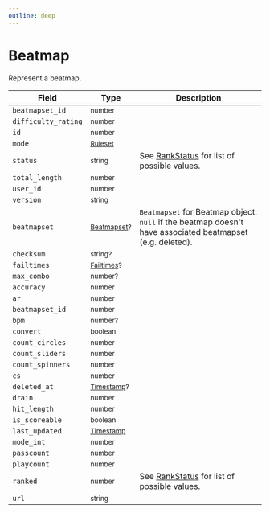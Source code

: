 ```yaml
---
outline: deep
---
```


# Beatmap

Represent a beatmap.

| Field               | Type                                           | Description                                                                                               |
| ------------------- | ---------------------------------------------- | --------------------------------------------------------------------------------------------------------- |
| `beatmapset_id`     | <small>number</small>                          |                                                                                                           |
| `difficulty_rating` | <small>number</small>                          |                                                                                                           |
| `id`                | <small>number</small>                          |                                                                                                           |
| `mode`              | <small>[Ruleset](../parameter/ruleset)</small> |                                                                                                           |
| `status`            | <small>string</small>                          | See [RankStatus](../parameter/rank-status.md) for list of possible values.                                |
| `total_length`      | <small>number</small>                          |                                                                                                           |
| `user_id`           | <small>number</small>                          |                                                                                                           |
| `version`           | <small>string</small>                          |                                                                                                           |
| `beatmapset`        | <small>[Beatmapset](./beatmapset.md)?</small>  | `Beatmapset` for Beatmap object. `null` if the beatmap doesn't have associated beatmapset (e.g. deleted). |
| `checksum`          | <small>string?</small>                         |                                                                                                           |
| `failtimes`         | <small>[Failtimes](./failtimes)?</small>       |                                                                                                           |
| `max_combo`         | <small>number?</small>                         |                                                                                                           |
| `accuracy`          | <small>number</small>                          |                                                                                                           |
| `ar`                | <small>number</small>                          |                                                                                                           |
| `beatmapset_id`     | <small>number</small>                          |                                                                                                           |
| `bpm`               | <small>number?</small>                         |                                                                                                           |
| `convert`           | <small>boolean</small>                         |                                                                                                           |
| `count_circles`     | <small>number</small>                          |                                                                                                           |
| `count_sliders`     | <small>number</small>                          |                                                                                                           |
| `count_spinners`    | <small>number</small>                          |                                                                                                           |
| `cs`                | <small>number</small>                          |                                                                                                           |
| `deleted_at`        | <small>[Timestamp](./timestamp)?</small>       |                                                                                                           |
| `drain`             | <small>number</small>                          |                                                                                                           |
| `hit_length`        | <small>number</small>                          |                                                                                                           |
| `is_scoreable`      | <small>boolean</small>                         |                                                                                                           |
| `last_updated`      | <small>[Timestamp](./timestamp)</small>        |                                                                                                           |
| `mode_int`          | <small>number</small>                          |                                                                                                           |
| `passcount`         | <small>number</small>                          |                                                                                                           |
| `playcount`         | <small>number</small>                          |                                                                                                           |
| `ranked`            | <small>number</small>                          | See [RankStatus](../parameter/rank-status.md) for list of possible values.                                |
| `url`               | <small>string</small>                          |                                                                                                           |
